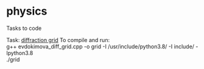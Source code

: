 # physics
Tasks to code 

Task: [diffraction grid](https://github.com/DaryaEvd/physics/tree/main/difraction_grid)
To compile and run:  
g++ evdokimova_diff_grid.cpp -o grid -I /usr/include/python3.8/ -I include/ -lpython3.8  
./grid   

